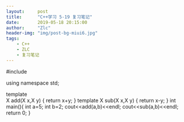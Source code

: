 ```yaml
---
layout:     post
title:      "C++学习 5-19 复习笔记"
date:       2019-05-18 20:15:00
author:     "Zlc"
header-img: "img/post-bg-miui6.jpg"
tags:
    - C++
    - ZLC
    - 复习笔记
---
```

#include<iostream>
	
using namespace std;

template<typename X></br>
X add(X x,X y)
{
	return x+y;
}
template<typename X>
X sub(X x,X y)
{
	return x-y;
}
int main(){
	int a=5;
	int b=2;
	cout<<add(a,b)<<endl;
	cout<<sub(a,b)<<endl;
	return 0;
}
